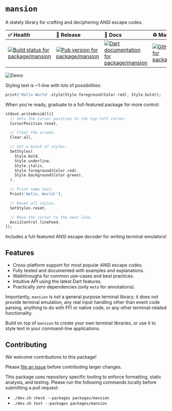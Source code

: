 <!-- #region(HEADER) -->
# `mansion`

A stately library for crafting and deciphering ANSI escape codes.

| ✅ Health | 🚀 Release | 📝 Docs | ♻️ Maintenance |
|:----------|:-----------|:--------|:--------------|
| [![Build status for package/mansion](https://github.com/matanlurey/pub.lurey.dev/actions/workflows/package_mansion.yaml/badge.svg)](https://github.com/matanlurey/pub.lurey.dev/actions/workflows/package_mansion.yaml) | [![Pub version for package/mansion](https://img.shields.io/pub/v/mansion)](https://pub.dev/packages/mansion) | [![Dart documentation for package/mansion](https://img.shields.io/badge/dartdoc-reference-blue.svg)](https://pub.dev/documentation/mansion) | [![GitHub Issues for package/mansion](https://img.shields.io/github/issues/matanlurey/pub.lurey.dev/pkg-mansion?label=issues)](https://github.com/matanlurey/pub.lurey.dev/issues?q=is%3Aopen+is%3Aissue+label%3Apkg-mansion) |
<!-- #endregion -->

![Demo](https://github.com/asciinema/agg/assets/168174/6832d773-22f9-47b9-a83c-0e6f260da849)

Styling text is ~1-line with lots of possibilities:

```dart
print('Hello World'.style(Style.foreground(Color.red), Style.bold));
```

When you're ready, graduate to a full-featured package for more control:

```dart
stdout.writeAnsiAll([
  // Sets the cursor position to the top-left corner.
  CursorPosition.reset,

  // Clear the screen.
  Clear.all,

  // Set a bunch of styles.
  SetStyles(
    Style.bold,
    Style.underline,
    Style.italic,
    Style.foreground(Color.red),
    Style.background(Color.green),
  ),

  // Print some text.
  Print('Hello, World!'),

  // Reset all styles.
  SetStyles.reset,

  // Move the cursor to the next line.
  AsciiControl.lineFeed,
]);
```

Includes a full-featured ANSI escape _decoder_ for writing terminal emulators!

## Features

- Cross-platform support for most popular ANSI escape codes.
- Fully tested and documented with examples and explanations.
- Walkthroughs for common use-cases and best practices.
- Intuitive API using the latest Dart features.
- Practically _zero_ dependencies (only `meta` for annotations).

Importantly, `mansion` is _not_ a general purpose terminal library; it does not
provide terminal emulation, any real input handling other than event code
parsing, anything to do with FFI or native code, or any other terminal-related
functionality.

Build on top of `mansion` to create your own terminal libraries, or use it to
style text in your command-line applications.

<!-- #region(CONTRIBUTING) -->
## Contributing

We welcome contributions to this package!

Please [file an issue][] before contributing larger changes.

[file an issue]: https://github.com/matanlurey/pub.lurey.dev/issues/new?labels=pkg-mansion

This package uses repository specific tooling to enforce formatting, static analysis, and testing. Please run the following commands locally before submitting a pull request:

- `./dev.sh check --packages packages/mansion`
- `./dev.sh test --packages packages/mansion`

<!-- #endregion -->
